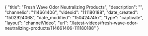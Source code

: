 {
    "title": "Fresh Wave Odor Neutralizing Products",
    "description": "",
    "channelid": "114661406",
    "videoid": "111180188",
    "date_created": "1502924068",
    "date_modified": "1504247457",
    "type": "captivate",
    "layout": "channelVideo",
    "url": "\/latest-videos\/fresh-wave-odor-neutralizing-products\/114661406-111180188"
}